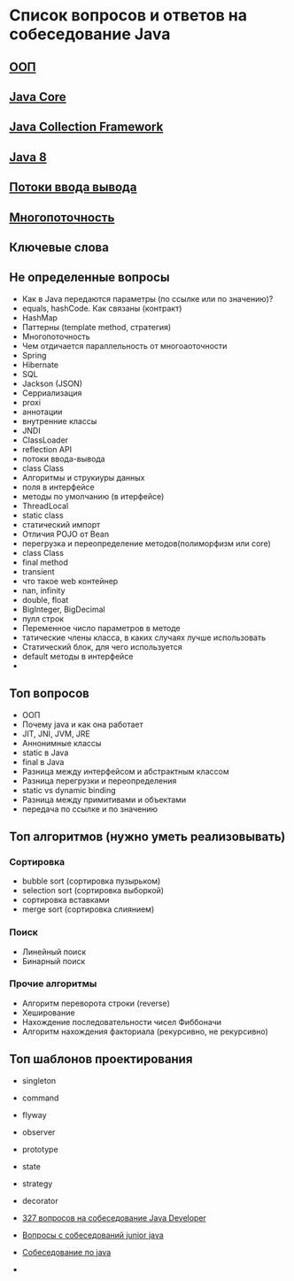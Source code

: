 # Список вопросов и ответов на собеседование Java

## <a href="https://github.com/DenisPavlov/work_project/blob/master/answers/OOP/OOP.md">ООП</a>
## <a href="https://github.com/DenisPavlov/work_project/blob/master/answers/core/java_core.md">Java Core</a>
## <a href="https://github.com/DenisPavlov/work_project/blob/master/answers/collections/java_collection_framework.md">Java Collection Framework</a>
## <a href="https://github.com/DenisPavlov/work_project/blob/master/answers/java_8/java_8.md">Java 8</a>
## <a href="https://github.com/DenisPavlov/work_project/blob/master/answers/io/io.md">Потоки ввода вывода</a>
## <a href="https://github.com/DenisPavlov/work_project/blob/master/answers/multithreading/multithreading.md">Многопоточность</a>

## Ключевые слова



## Не определенные вопросы

- Как в Java передаются параметры (по ссылке или по значению)?
- equals, hashCode. Как связаны (контракт)
- HashMap
- Паттерны (template method, стратегия)
- Многопоточность
- Чем отдичается параллельность от многоаоточности
- Spring
- Hibernate
- SQL
- Jackson (JSON)
- Серриализация
- proxi
- аннотации
- внутренние классы
- JNDI
- ClassLoader
- reflection API
- потоки ввода-вывода
- class Class
- Алгоритмы и струкиуры данных
- поля в интерфейсе
- методы по умолчанию (в итерфейсе)
- ThreadLocal
- static class
- статический импорт
- Отличия POJO от Bean
- перегрузка и переопределение методов(полиморфизм или core)
- class Class
- final method
- transient
- что такое web контейнер
- nan, infinity
- double, float
- BigInteger, BigDecimal
- пулл строк
- Переменное число параметров в методе
- татические члены класса, в каких случаях лучше использовать
- Статический блок, для чего используется
- default методы в интерфейсе
- 

## Топ вопросов
- ООП
- Почему java и как она работает
- JIT, JNI, JVM, JRE
- Аннонимные классы
- static в Java
- final в Java
- Разница между интерфейсом и абстрактным классом
- Разница перегрузки и переопределения
- static vs dynamic binding
- Разница между примитивами и объектами 
- передача по ссылке и по значению

## Топ алгоритмов (нужно уметь реализовывать)

### Сортировка
- bubble sort (сортировка пузырьком)
- selection sort (сортировка выборкой)
- сортировка вставками
- merge sort (сортировка слиянием)

### Поиск
- Линейный поиск
- Бинарный поиск

### Прочие алгоритмы

- Алгоритм переворота строки (reverse)
- Хеширование
- Нахождение последовательности чисел Фиббоначи
- Алгоритм нахождения факториала (рекурсивно, не рекурсивно) 

## Топ шаблонов проектирования

- singleton
- command
- flyway
- observer
- prototype
- state 
- strategy
- decorator



- <a href="http://becomejavasenior.com/blog/2015/07/01/327-interview-questions-java-developer/">327 вопросов на собеседование Java Developer</a>
- <a href="http://ab.kh.ua/java-voprosi-s-sobesedovanij/">Вопросы с собеседований junior java</a>
- <a href="http://javastudy.ru/category/interview/">Собеседование по java</a>


- <a href=""></a>